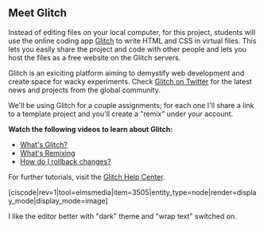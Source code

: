 ## Meet Glitch

Instead of editing files on your local computer, for this project, students will use the online coding app [Glitch](https://glitch.com/) to write HTML and CSS in virtual files. This lets you easily share the project and code with other people and lets you host the files as a free website on the Glitch servers.

Glitch is an exiciting platform aiming to demystify web development and create space for wacky experiments. Check [Glitch on Twitter](https://twitter.com/glitch) for the latest news and projects from the global community. 

We'll be using Glitch for a couple assignments; for each one I'll share a link to a template project and you'll create a "remix" under your account. 

**Watch the following videos to learn about Glitch:**

* [What's Glitch?](https://glitch.com/about/)
* [What's Remixing](https://glitch.com/help/remix/)
* [How do I rollback changes?](https://glitch.com/help/how-do-i-rollback-changes-with-rewind/)

For further tutorials, visit the [Glitch Help Center](https://glitch.com/help/).

[ciscode|rev=1|tool=elmsmedia|item=3505|entity_type=node|render=display_mode|display_mode=image]

I like the editor better with "dark" theme and "wrap text" switched on.




